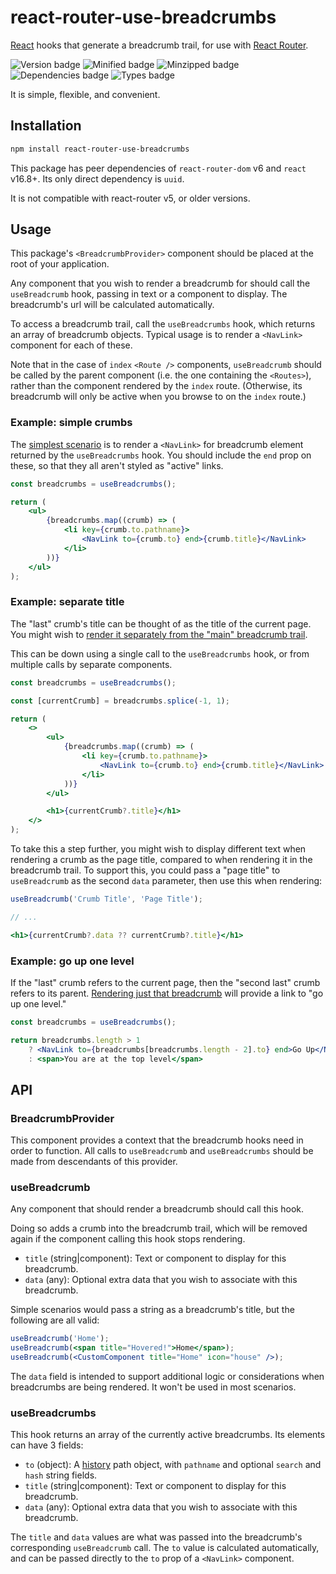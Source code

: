 # react-router-use-breadcrumbs

[React][1] hooks that generate a breadcrumb trail, for use with [React Router][2].

![Version badge](https://badgen.net/npm/v/react-router-use-breadcrumbs) ![Minified badge](https://badgen.net/bundlephobia/min/react-router-use-breadcrumbs) ![Minzipped badge](https://badgen.net/bundlephobia/minzip/react-router-use-breadcrumbs) ![Dependencies badge](https://badgen.net/bundlephobia/dependency-count/react-router-use-breadcrumbs) ![Types badge](https://badgen.net/npm/types/react-router-use-breadcrumbs)

It is simple, flexible, and convenient.

## Installation

```sh
npm install react-router-use-breadcrumbs
```

This package has peer dependencies of `react-router-dom` v6 and `react` v16.8+.
Its only direct dependency is `uuid`.

It is not compatible with react-router v5, or older versions.

## Usage

This package's `<BreadcrumbProvider>` component should be placed at the root of your application.

Any component that you wish to render a breadcrumb for should call the `useBreadcrumb` hook, passing in text or a component to display. The breadcrumb's url will be calculated automatically.

To access a breadcrumb trail, call the `useBreadcrumbs` hook, which returns an array of breadcrumb objects. Typical usage is to render a `<NavLink>` component for each of these.

Note that in the case of `index` `<Route />` components, `useBreadcrumb` should be called by the parent component (i.e. the one containing the `<Routes>`), rather than the component rendered by the `index` route. (Otherwise, its breadcrumb will only be active when you browse to on the `index` route.)

### Example: simple crumbs

The [simplest scenario][3] is to render a `<NavLink>` for breadcrumb element returned by the `useBreadcrumbs` hook. You should include the `end` prop on these, so that they all aren't styled as "active" links.

```jsx
const breadcrumbs = useBreadcrumbs();

return (
    <ul>
        {breadcrumbs.map((crumb) => (
            <li key={crumb.to.pathname}>
                <NavLink to={crumb.to} end>{crumb.title}</NavLink>
            </li>
        ))}
    </ul>
);
```

### Example: separate title

The "last" crumb's title can be thought of as the title of the current page. You might wish to [render it separately from the "main" breadcrumb trail][4].

This can be down using a single call to the `useBreadcrumbs` hook, or from multiple calls by separate components.

```jsx
const breadcrumbs = useBreadcrumbs();

const [currentCrumb] = breadcrumbs.splice(-1, 1);

return (
    <>
        <ul>
            {breadcrumbs.map((crumb) => (
                <li key={crumb.to.pathname}>
                    <NavLink to={crumb.to} end>{crumb.title}</NavLink>
                </li>
            ))}
        </ul>

        <h1>{currentCrumb?.title}</h1>
    </>
);
```

To take this a step further, you might wish to display different text when rendering a crumb as the page title, compared to when rendering it in the breadcrumb trail. To support this, you could pass a "page title" to `useBreadcrumb` as the second `data` parameter, then use this when rendering:

```jsx
useBreadcrumb('Crumb Title', 'Page Title');

// ...

<h1>{currentCrumb?.data ?? currentCrumb?.title}</h1>
```


### Example: go up one level

If the "last" crumb refers to the current page, then the "second last" crumb refers to its parent. [Rendering just that breadcrumb][5] will provide a link to "go up one level."

```jsx
const breadcrumbs = useBreadcrumbs();

return breadcrumbs.length > 1
    ? <NavLink to={breadcrumbs[breadcrumbs.length - 2].to} end>Go Up</NavLink>
    : <span>You are at the top level</span>
```

## API

### BreadcrumbProvider

This component provides a context that the breadcrumb hooks need in order to function.
All calls to `useBreadcrumb` and `useBreadcrumbs` should be made from descendants of this provider.

### useBreadcrumb

Any component that should render a breadcrumb should call this hook.

Doing so adds a crumb into the breadcrumb trail, which will be removed again if
the component calling this hook stops rendering.

- `title` (string|component): Text or component to display for this breadcrumb.
- `data` (any): Optional extra data that you wish to associate with this breadcrumb.

Simple scenarios would pass a string as a breadcrumb's title, but the following are all valid:

```jsx
useBreadcrumb('Home');
useBreadcrumb(<span title="Hovered!">Home</span>);
useBreadcrumb(<CustomComponent title="Home" icon="house" />);
```

The `data` field is intended to support additional logic or considerations when breadcrumbs are being rendered. It won't be used in most scenarios.

### useBreadcrumbs

This hook returns an array of the currently active breadcrumbs. Its elements can have 3 fields:
- `to` (object): A [history][6] path object, with `pathname` and optional `search` and `hash` string fields.
- `title` (string|component): Text or component to display for this breadcrumb.
- `data` (any): Optional extra data that you wish to associate with this breadcrumb.

The `title` and `data` values are what was passed into the breadcrumb's corresponding `useBreadcrumb` call. The `to` value is calculated automatically, and can be passed directly to the `to` prop of a `<NavLink>` component.

[1]: https://facebook.github.io/react
[2]: https://github.com/rackt/react-router
[3]: https://github.com/FTWinston/react-router-use-breadcrumbs/tree/master/src/examples/SimpleCrumbs.tsx
[4]: https://github.com/FTWinston/react-router-use-breadcrumbs/tree/master/src/examples/SeparateTitle.tsx
[5]: https://github.com/FTWinston/react-router-use-breadcrumbs/tree/master/src/examples/UpLink.tsx
[6]: https://github.com/ReactTraining/history